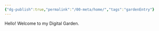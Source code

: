```yaml
---
{"dg-publish":true,"permalink":"/00-meta/home/","tags":"gardenEntry"}
---
```


Hello! Welcome to my Digital Garden.